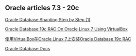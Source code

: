 ## Oracle articles 7.3 - 20c

[Oracle Database Sharding Step by Step (1)](https://cashfit.github.io/oracle_articles/oracle_database_sharding1.html)

[Oracle Database 19c RAC On Oracle Linux 7 Using VirtualBox](https://cashfit.github.io/oracle_articles/19c_RAC_install.html)

[使用VirtualBox在Oracle Linux 7上安装Oracle Database 19c RAC](https://cashfit.github.io/oracle_articles/19c_RAC_install_CN.html)

[Oracle Database Docs](https://cashfit.github.io/oracle_articles/oradocs.html)
